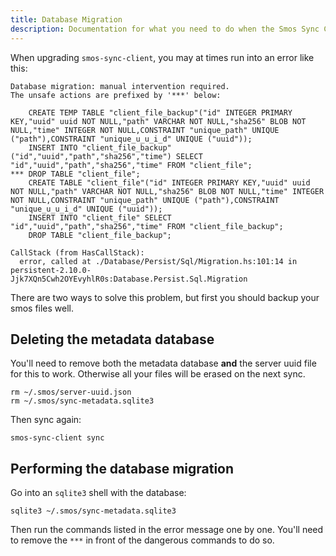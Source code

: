 ```yaml
---
title: Database Migration
description: Documentation for what you need to do when the Smos Sync Client runs into a migration issue
---
```


When upgrading `smos-sync-client`, you may at times run into an error like this:

```
Database migration: manual intervention required.
The unsafe actions are prefixed by '***' below:

    CREATE TEMP TABLE "client_file_backup"("id" INTEGER PRIMARY KEY,"uuid" uuid NOT NULL,"path" VARCHAR NOT NULL,"sha256" BLOB NOT NULL,"time" INTEGER NOT NULL,CONSTRAINT "unique_path" UNIQUE ("path"),CONSTRAINT "unique_u_u_i_d" UNIQUE ("uuid"));
    INSERT INTO "client_file_backup"("id","uuid","path","sha256","time") SELECT "id","uuid","path","sha256","time" FROM "client_file";
*** DROP TABLE "client_file";
    CREATE TABLE "client_file"("id" INTEGER PRIMARY KEY,"uuid" uuid NOT NULL,"path" VARCHAR NOT NULL,"sha256" BLOB NOT NULL,"time" INTEGER NOT NULL,CONSTRAINT "unique_path" UNIQUE ("path"),CONSTRAINT "unique_u_u_i_d" UNIQUE ("uuid"));
    INSERT INTO "client_file" SELECT "id","uuid","path","sha256","time" FROM "client_file_backup";
    DROP TABLE "client_file_backup";

CallStack (from HasCallStack):
  error, called at ./Database/Persist/Sql/Migration.hs:101:14 in persistent-2.10.0-Jjk7XQn5Cwh2OYEvyhlR0s:Database.Persist.Sql.Migration
```

There are two ways to solve this problem,
but first you should backup your smos files well.

## Deleting the metadata database 

You'll need to remove both the metadata database **and** the server uuid file for this to work.
Otherwise all your files will be erased on the next sync.

```
rm ~/.smos/server-uuid.json 
rm ~/.smos/sync-metadata.sqlite3
```

Then sync again:

```
smos-sync-client sync
```

## Performing the database migration

Go into an `sqlite3` shell with the database:

```
sqlite3 ~/.smos/sync-metadata.sqlite3
```

Then run the commands listed in the error message one by one.
You'll need to remove the `***` in front of the dangerous commands to do so.

